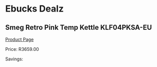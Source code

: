 
# Ebucks Dealz
## Smeg Retro Pink Temp Kettle KLF04PKSA-EU
[Product Page](https://www.ebucks.com/web/shop/productSelected.do?prodId=1167473130&catId=1196428103)

Price: R3659.00

Savings: 


	